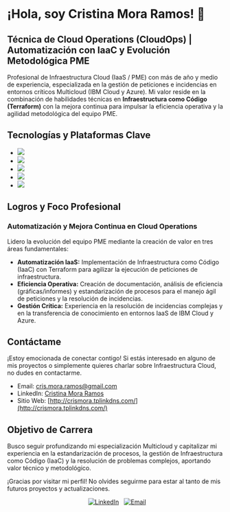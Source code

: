 # ¡Hola, soy Cristina Mora Ramos! 👋
## Técnica de Cloud Operations (CloudOps) | Automatización con IaaC y Evolución Metodológica PME

Profesional de Infraestructura Cloud (IaaS / PME) con más de año y medio de experiencia, especializada en la gestión de peticiones e incidencias en entornos críticos Multicloud (IBM Cloud y Azure). Mi valor reside en la combinación de habilidades técnicas en **Infraestructura como Código (Terraform)** con la mejora continua para impulsar la eficiencia operativa y la agilidad metodológica del equipo PME.

## Tecnologías y Plataformas Clave

- ![](https://img.shields.io/badge/Terraform-7B42BC?style=flat-square&logo=terraform&logoColor=white)
- ![](https://img.shields.io/badge/Azure-0078D4?style=flat-square&logo=microsoft-azure&logoColor=white)
- ![](https://img.shields.io/badge/IBM%20Cloud-006699?style=flat-square&logo=ibm&logoColor=white)
- ![](https://img.shields.io/badge/Kubernetes-326CE5?style=flat-square&logo=kubernetes&logoColor=white)
- ![](https://img.shields.io/badge/Bash-lightgrey?style=flat-square&logo=gnu-bash&logoColor=white)


## Logros y Foco Profesional

### Automatización y Mejora Continua en Cloud Operations

Lidero la evolución del equipo PME mediante la creación de valor en tres áreas fundamentales:

* **Automatización IaaS:** Implementación de Infraestructura como Código (IaaC) con Terraform para agilizar la ejecución de peticiones de infraestructura.
* **Eficiencia Operativa:** Creación de documentación, análisis de eficiencia (gráficas/informes) y estandarización de procesos para el manejo ágil de peticiones y la resolución de incidencias.
* **Gestión Crítica:** Experiencia en la resolución de incidencias complejas y en la transferencia de conocimiento en entornos IaaS de IBM Cloud y Azure.


## Contáctame

¡Estoy emocionada de conectar contigo! Si estás interesado en alguno de mis proyectos o simplemente quieres charlar sobre Infraestructura Cloud, no dudes en contactarme.

- Email: [cris.mora.ramos@gmail.com](mailto:cris.mora.ramos@gmail.com)
- LinkedIn: [Cristina Mora Ramos](https://www.linkedin.com/in/cristina-mora-ramos/)
- Sitio Web: [http://crismora.tplinkdns.com/](http://crismora.tplinkdns.com/)

## Objetivo de Carrera

Busco seguir profundizando mi especialización Multicloud y capitalizar mi experiencia en la estandarización de procesos, la gestión de Infraestructura como Código (IaaC) y la resolución de problemas complejos, aportando valor técnico y metodológico.

¡Gracias por visitar mi perfil! No olvides seguirme para estar al tanto de mis futuros proyectos y actualizaciones.

<p align="center">
  <a href="https://www.linkedin.com/in/cristina-mora-ramos/"><img src="https://img.shields.io/badge/LinkedIn--_.svg?style=social&logo=linkedin" alt="LinkedIn"></a>
  <a href="mailto:cris.mora.ramos@gmail.com"><img src="https://img.shields.io/badge/Email--_.svg?style=social&logo=gmail" alt="Email"></a>
</p>
